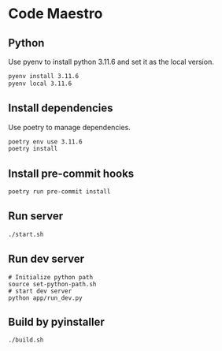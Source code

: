 # Code Maestro

## Python

Use pyenv to install python 3.11.6 and set it as the local version.

```bash
pyenv install 3.11.6
pyenv local 3.11.6
```

## Install dependencies

Use poetry to manage dependencies.

```bash
poetry env use 3.11.6
poetry install
```

## Install pre-commit hooks

```bash
poetry run pre-commit install
```

## Run server

```bash
./start.sh
```

## Run dev server

```
# Initialize python path
source set-python-path.sh
# start dev server
python app/run_dev.py
```

## Build by pyinstaller

```
./build.sh
```
